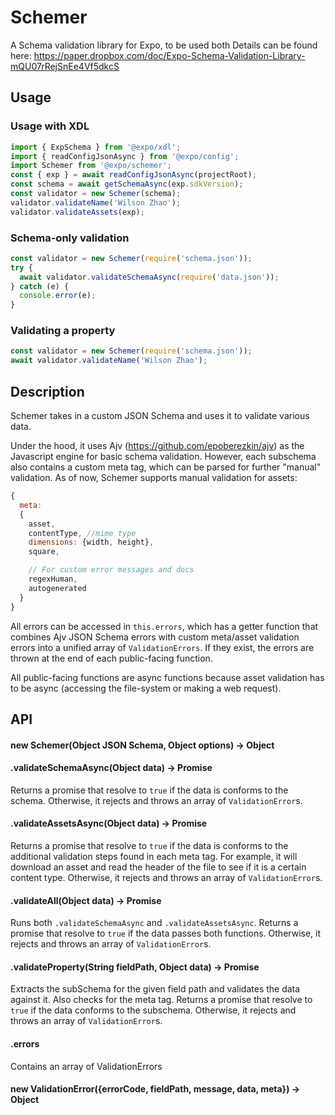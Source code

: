# Schemer

A Schema validation library for Expo, to be used both
Details can be found here:
https://paper.dropbox.com/doc/Expo-Schema-Validation-Library-mQU07rRejSnEe4Vf5dkcS

## Usage

### Usage with XDL

```javascript
import { ExpSchema } from '@expo/xdl';
import { readConfigJsonAsync } from '@expo/config';
import Schemer from '@expo/schemer';
const { exp } = await readConfigJsonAsync(projectRoot);
const schema = await getSchemaAsync(exp.sdkVersion);
const validator = new Schemer(schema);
validator.validateName('Wilson Zhao');
validator.validateAssets(exp);
```

### Schema-only validation

```javascript
const validator = new Schemer(require('schema.json'));
try {
  await validator.validateSchemaAsync(require('data.json'));
} catch (e) {
  console.error(e);
}
```

### Validating a property

```javascript
const validator = new Schemer(require('schema.json'));
await validator.validateName('Wilson Zhao');
```

## Description

Schemer takes in a custom JSON Schema and uses it to validate various data.

Under the hood, it uses Ajv (https://github.com/epoberezkin/ajv) as the Javascript engine for basic schema validation.
However, each subschema also contains a custom meta tag, which can be parsed for further "manual" validation. As of now, Schemer supports manual validation for assets:

```javascript
{
  meta:
  {
    asset,
    contentType, //mime type
    dimensions: {width, height},
    square,

    // For custom error messages and docs
    regexHuman,
    autogenerated
  }
}
```

All errors can be accessed in `this.errors`, which has a getter function that combines Ajv JSON Schema errors with custom meta/asset validation errors into a unified array of `ValidationErrors`.
If they exist, the errors are thrown at the end of each public-facing function.

All public-facing functions are async functions because asset validation has to be async (accessing the file-system or making a web request).

## API

#### new Schemer(Object JSON Schema, Object options) -> Object

#### .validateSchemaAsync(Object data) -> Promise

Returns a promise that resolve to `true` if the data is conforms to the schema. Otherwise, it rejects and throws an array of `ValidationError`s.

#### .validateAssetsAsync(Object data) -> Promise

Returns a promise that resolve to `true` if the data is conforms to the additional validation steps found in each meta tag. For example, it will download an asset and read the header of the file to see if it is a certain content type.
Otherwise, it rejects and throws an array of `ValidationError`s.

#### .validateAll(Object data) -> Promise

Runs both `.validateSchemaAsync` and `.validateAssetsAsync`.
Returns a promise that resolve to `true` if the data passes both functions. Otherwise, it rejects and throws an array of `ValidationError`s.

#### .validateProperty(String fieldPath, Object data) -> Promise

Extracts the subSchema for the given field path and validates the data against it. Also checks for the meta tag.
Returns a promise that resolve to `true` if the data conforms to the subschema. Otherwise, it rejects and throws an array of `ValidationError`s.

#### .errors

Contains an array of ValidationErrors

#### new ValidationError({errorCode, fieldPath, message, data, meta}) -> Object
